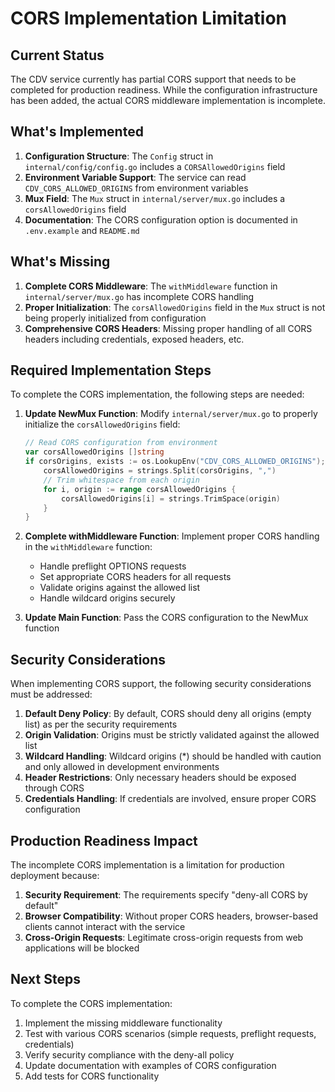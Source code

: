 # CORS Implementation Limitation

## Current Status

The CDV service currently has partial CORS support that needs to be completed for production readiness. While the configuration infrastructure has been added, the actual CORS middleware implementation is incomplete.

## What's Implemented

1. **Configuration Structure**: The `Config` struct in `internal/config/config.go` includes a `CORSAllowedOrigins` field
2. **Environment Variable Support**: The service can read `CDV_CORS_ALLOWED_ORIGINS` from environment variables
3. **Mux Field**: The `Mux` struct in `internal/server/mux.go` includes a `corsAllowedOrigins` field
4. **Documentation**: The CORS configuration option is documented in `.env.example` and `README.md`

## What's Missing

1. **Complete CORS Middleware**: The `withMiddleware` function in `internal/server/mux.go` has incomplete CORS handling
2. **Proper Initialization**: The `corsAllowedOrigins` field in the `Mux` struct is not being properly initialized from configuration
3. **Comprehensive CORS Headers**: Missing proper handling of all CORS headers including credentials, exposed headers, etc.

## Required Implementation Steps

To complete the CORS implementation, the following steps are needed:

1. **Update NewMux Function**: Modify `internal/server/mux.go` to properly initialize the `corsAllowedOrigins` field:
   ```go
   // Read CORS configuration from environment
   var corsAllowedOrigins []string
   if corsOrigins, exists := os.LookupEnv("CDV_CORS_ALLOWED_ORIGINS"); exists {
       corsAllowedOrigins = strings.Split(corsOrigins, ",")
       // Trim whitespace from each origin
       for i, origin := range corsAllowedOrigins {
           corsAllowedOrigins[i] = strings.TrimSpace(origin)
       }
   }
   ```

2. **Complete withMiddleware Function**: Implement proper CORS handling in the `withMiddleware` function:
   - Handle preflight OPTIONS requests
   - Set appropriate CORS headers for all requests
   - Validate origins against the allowed list
   - Handle wildcard origins securely

3. **Update Main Function**: Pass the CORS configuration to the NewMux function

## Security Considerations

When implementing CORS support, the following security considerations must be addressed:

1. **Default Deny Policy**: By default, CORS should deny all origins (empty list) as per the security requirements
2. **Origin Validation**: Origins must be strictly validated against the allowed list
3. **Wildcard Handling**: Wildcard origins (*) should be handled with caution and only allowed in development environments
4. **Header Restrictions**: Only necessary headers should be exposed through CORS
5. **Credentials Handling**: If credentials are involved, ensure proper CORS configuration

## Production Readiness Impact

The incomplete CORS implementation is a limitation for production deployment because:

1. **Security Requirement**: The requirements specify "deny-all CORS by default"
2. **Browser Compatibility**: Without proper CORS headers, browser-based clients cannot interact with the service
3. **Cross-Origin Requests**: Legitimate cross-origin requests from web applications will be blocked

## Next Steps

To complete the CORS implementation:

1. Implement the missing middleware functionality
2. Test with various CORS scenarios (simple requests, preflight requests, credentials)
3. Verify security compliance with the deny-all policy
4. Update documentation with examples of CORS configuration
5. Add tests for CORS functionality
